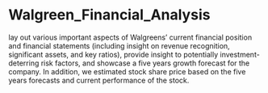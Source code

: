 # Walgreen_Financial_Analysis
lay out various important aspects of Walgreens’ current financial position and financial statements (including insight on revenue recognition, significant assets, and key ratios),  provide insight to potentially investment-deterring risk factors, and showcase a five years growth forecast for the company. In addition, we estimated stock share price based on the five years forecasts and current performance of the stock. 

